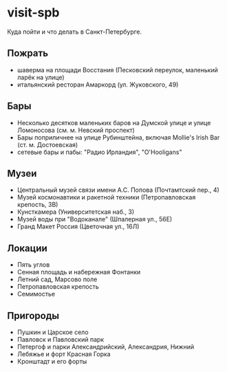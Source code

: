 visit-spb
=========
Куда пойти и что делать в Санкт-Петербурге.

Пожрать
-------
* шаверма на площади Восстания (Песковский переулок, маленький ларёк на улице)
* итальянский ресторан Амаркорд (ул. Жуковского, 49)

Бары
----
* Несколько десятков маленьких баров на Думской улице и улице Ломоносова (см. м. Невский проспект)
* Бары поприличнее на улице Рубинштейна, включая Mollie's Irish Bar (ст. м. Достоевская)
* сетевые бары и пабы: "Радио Ирландия", "O'Hooligans"

Музеи
-----
* Центральный музей связи имени А.С. Попова (Почтамтский пер., 4)
* Музей космонавтики и ракетной техники (Петропавловская крепость, 3В)
* Кунсткамера (Университетская наб., 3)
* Музей воды при "Водоканале" (Шпалерная ул., 56Е)
* Гранд Макет Россия (Цветочная ул., 16Л)

Локации
-------
* Пять углов
* Сенная площадь и набережная Фонтанки
* Летний сад, Марсово поле
* Петропавловская крепость
* Семимостье

Пригороды
---------
* Пушкин и Царское село
* Павловск и Павловский парк
* Петергоф и парки Александрийский, Александрия, Нижний
* Лебяжье и форт Красная Горка
* Кронштадт и его форты

